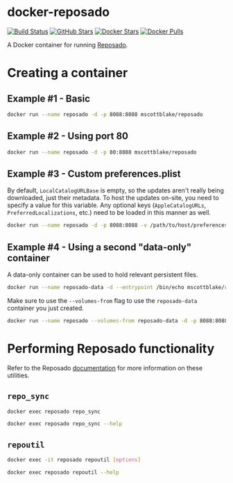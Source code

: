 # docker-reposado
[![Build Status](https://img.shields.io/docker/automated/mscottblake/reposado.svg)](https://hub.docker.com/r/mscottblake/reposado/builds/) [![GitHub Stars](https://img.shields.io/github/stars/mscottblake/docker-reposado.svg)](https://github.com/mscottblake/docker-reposado/stargazers) [![Docker Stars](https://img.shields.io/docker/stars/mscottblake/reposado.svg)](https://hub.docker.com/r/mscottblake/reposado) [![Docker Pulls](https://img.shields.io/docker/pulls/mscottblake/reposado.svg)](https://hub.docker.com/r/mscottblake/reposado)

A Docker container for running [Reposado](https://github.com/wdas/reposado).


# Creating a container

## Example #1 - Basic

```bash
docker run --name reposado -d -p 8088:8088 mscottblake/reposado
```

## Example #2 - Using port 80

```bash
docker run --name reposado -d -p 80:8088 mscottblake/reposado
```

## Example #3 - Custom preferences.plist

By default, `LocalCatalogURLBase` is empty, so the updates aren't really being downloaded, just their metadata. To host the updates on-site, you need to specify a value for this variable. Any optional keys (`AppleCatalogURLs`, `PreferredLocalizations`, etc.) need to be loaded in this manner as well.

```bash
docker run --name reposado -d -p 8088:8088 -v /path/to/host/preferences.plist:/reposado/code/preferences.plist mscottblake/reposado
```

## Example #4 - Using a second "data-only" container

A data-only container can be used to hold relevant persistent files.

```bash
docker run --name reposado-data -d --entrypoint /bin/echo mscottblake/reposado "Data-only container for Reposado."
```

Make sure to use the `--volumes-from` flag to use the `reposado-data` container you just created.

```bash
docker run --name reposado --volumes-from reposado-data -d -p 8088:8088 mscottblake/reposado
```


# Performing Reposado functionality

Refer to the Reposado [documentation](https://github.com/wdas/reposado/blob/master/docs/reference.md) for more information on these utilities.

## `repo_sync`

```bash
docker exec reposado repo_sync
```

```bash
docker exec reposado repo_sync --help
```

## `repoutil`

```bash
docker exec -it reposado repoutil [options]
```

```bash
docker exec reposado repoutil --help
```
